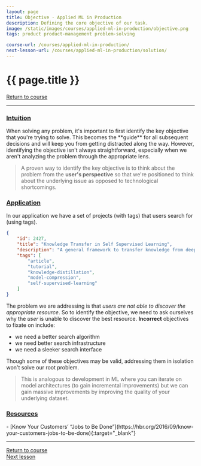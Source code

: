 ```yaml
---
layout: page
title: Objective · Applied ML in Production
description: Defining the core objective of our task.
image: /static/images/courses/applied-ml-in-production/objective.png
tags: product product-management problem-solving

course-url: /courses/applied-ml-in-production/
next-lesson-url: /courses/applied-ml-in-production/solution/
---
```


<!-- Header -->
<div class="row">
  <div class="col-md-8 col-6 mr-auto">
    <h1 class="page-title">{{ page.title }}</h1>
  </div>
  <div class="col-md-4 col-6">
    <div class="btn-group float-right mb-0" role="group">
      <a href="{{ page.course-url }}" class="btn btn-sm btn-outline-secondary"><i
          class="fas fa-sm fa-arrow-left mr-1"></i>Return to course</a>
    </div>
  </div>
</div>
<hr class="mt-0">

<h3><u>Intuition</u></h3>
When solving any problem, it's important to first identify the key objective that you're trying to solve. This becomes the **guide** for all subsequent decisions and will keep you from getting distracted along the way. However, identifying the objective isn't always straightforward, especially when we aren't analyzing the problem through the appropriate lens.

> A proven way to identify the key objective is to think about the problem from the **user's perspective** so that we're positioned to think about the underlying issue as opposed to technological shortcomings.

<h3><u>Application</u></h3>
In our application we have a set of projects (with tags) that users search for (using tags).

```json
{
    "id": 2427,
    "title": "Knowledge Transfer in Self Supervised Learning",
    "description": "A general framework to transfer knowledge from deep self-supervised models to shallow task-specific models.",
    "tags": [
        "article",
        "tutorial",
        "knowledge-distillation",
        "model-compression",
        "self-supervised-learning"
    ]
}
```


The problem we are addressing is that *users are not able to discover the appropriate resource*. So to identify the objective, we need to ask ourselves why the *user* is unable to discover the best resource. **Incorrect** objectives to fixate on include:
- we need a better search algorithm
- we need better search infrastructure
- we need a sleeker search interface

Though some of these objectives may be valid, addressing them in isolation won't solve our root problem.
> This is analogous to development in ML where you can iterate on model architectures (to gain incremental improvements) but we can gain massive improvements by improving the quality of your underlying dataset.

<h3><u>Resources</u></h3>
- [Know Your Customers’ “Jobs to Be Done”](https://hbr.org/2016/09/know-your-customers-jobs-to-be-done){:target="_blank"}

<!-- Footer -->
<hr>
<div class="row mb-4">
  <div class="col-6 float-left">
    <a href="{{ page.course-url }}" class="btn btn-sm btn-outline-secondary"><i class="fas fa-sm fa-arrow-left mr-1"></i>Return to course</a>
  </div>
  <div class="col-6">
    <div class="float-right">
      <a href="{{ page.next-lesson-url }}" class="btn btn-sm btn-outline-secondary"><i class="fas fa-sm fa-arrow-right mr-1"></i>Next lesson</a>
    </div>
  </div>
</div>

